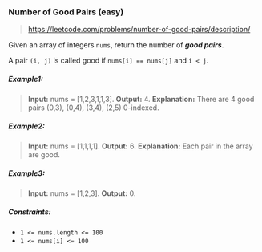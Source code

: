 ### Number of Good Pairs (easy)

> https://leetcode.com/problems/number-of-good-pairs/description/

Given an array of integers `nums`, return the number of **_good pairs_**.

A pair `(i, j)` is called good if `nums[i] == nums[j]` and `i < j`.

##### Example1:

> **Input:** nums = [1,2,3,1,1,3].
> **Output:** 4.
> **Explanation:** There are 4 good pairs (0,3), (0,4), (3,4), (2,5) 0-indexed.

##### Example2:

> **Input:** nums = [1,1,1,1].
> **Output:** 6.
> **Explanation:** Each pair in the array are good.

##### Example3:

> **Input:** nums = [1,2,3].
> **Output:** 0.

##### Constraints:

- `1 <= nums.length <= 100`
- `1 <= nums[i] <= 100`
